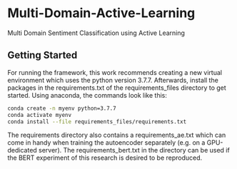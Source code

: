 # Multi-Domain-Active-Learning
Multi Domain Sentiment Classification using Active Learning
## Getting Started
For running the framework, this work recommends creating a new virtual environment which uses the python version 3.7.7.
Afterwards, install the packages in the requirements.txt of the requirements_files directory to get started. Using anaconda, the commands look like this:
```bash
conda create -n myenv python=3.7.7
conda activate myenv
conda install --file requirements_files/requirements.txt
```
The requirements directory also contains a requirements_ae.txt which can come in handy when training the autoencoder separately (e.g. on a GPU-dedicated server). The requirements_bert.txt in the directory can be used if the BERT experiment of this research is desired to be reproduced. 
